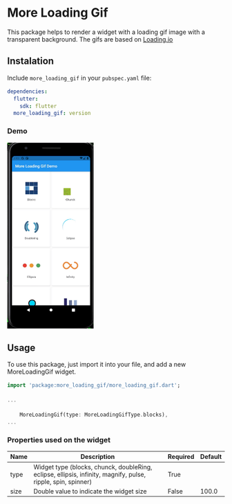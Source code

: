 # More Loading Gif

This package helps to render a widget with a loading gif image with a transparent background. The gifs are based on [Loading.io](https://loading.io/)


## Instalation
Include `more_loading_gif` in your `pubspec.yaml` file:

```yaml
dependencies:
  flutter:
    sdk: flutter
  more_loading_gif: version
```
### Demo
<img src="https://raw.githubusercontent.com/ajomuch92/more-loading-gif/master/demo.gif" width="200" height="429"/>


## Usage

To use this package, just import it into your file, and add a new MoreLoadingGif widget.

```dart
import 'package:more_loading_gif/more_loading_gif.dart';

...

    MoreLoadingGif(type: MoreLoadingGifType.blocks),
...

```
### Properties used on the widget

|  Name | Description   | Required   | Default   |
| ------------ | ------------ | ------------ | ------------ |
| type  | Widget type (blocks, chunck, doubleRing, eclipse, ellipsis, infinity, magnify, pulse, ripple, spin, spinner) |  True  |   |
| size  | Double value to indicate the widget size | False   | 100.0  |